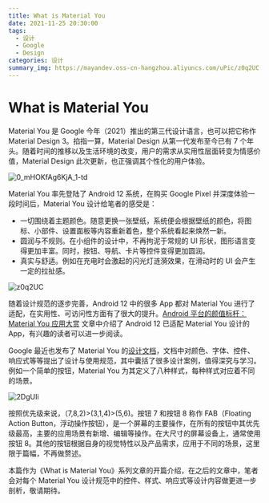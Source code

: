 ```yaml
---
title: What is Material You
date: 2021-11-25 20:30:00
tags: 
  - 设计
  - Google
  - Design
categories: 设计
summary_img: https://mayandev.oss-cn-hangzhou.aliyuncs.com/uPic/z0q2UC.jpg
---
```


# What is Material You

Material You 是 Google 今年（2021）推出的第三代设计语言，也可以把它称作 Material Design 3。掐指一算，Material Design 从第一代发布至今已有 7 个年头。随着时间的推移以及生活环境的改变，用户的需求从实用性层面转变为情感价值，Material Design 此次更新，也正强调其个性化的用户体验。

![0_mHOKfAg6KjA_1-td](https://mayandev.oss-cn-hangzhou.aliyuncs.com/uPic/0_mHOKfAg6KjA_1-td.gif)

Material You 率先登陆了 Android 12 系统，在购买 Google Pixel 并深度体验一段时间后，Material You 设计给笔者的感受是：

- 一切围绕着主题颜色。随意更换一张壁纸，系统便会根据壁纸的颜色，将图标、小部件、设置面板等内容重新着色，整个系统看起来焕然一新。
- 圆润与不规则。在小组件的设计中，不再拘泥于常规的 UI 形状，图形语言变得更加丰富。同时，按钮、导航、卡片等控件变得更加圆润。
- 真实与舒适。例如在充电时会激起的闪光灯涟漪效果，在滑动时的 UI 会产生一定的拉扯感。

![z0q2UC](https://mayandev.oss-cn-hangzhou.aliyuncs.com/uPic/z0q2UC.jpg)

随着设计规范的逐步完善，Android 12 中的很多 App 都对 Material You 进行了适配，在实用性、可访问性方面有了很大的提升。[Android 平台的颜值标杆：Material You 应用大赏](https://sspai.com/post/69117) 文章中介绍了 Android 12 已适配 Material You 设计的 App，有兴趣的读者可以进一步阅读。

Google 最近也发布了 Material You 的[设计文档](https://m3.material.io/)，文档中对颜色、字体、控件、响应式等等提出了设计与使用规范，其中囊括了很多设计案例，值得深究与学习。例如一个简单的按钮，Material You 为其定义了八种样式，每种样式对应着不同的场景。

![2DgUIi](https://mayandev.oss-cn-hangzhou.aliyuncs.com/uPic/2DgUIi.jpg)

按照优先级来说，（7,8,2)>(3,1,4)>(5,6)。按钮 7 和按钮 8 称作 FAB（Floating Action Button，浮动操作按钮），是一个屏幕的主要操作，在所有的按钮中其优先级最高，主要的应用场景有新增、编辑等操作。在大尺寸的屏幕设备上，通常使用按钮 8。其他的按钮根据自身的视觉特性以及产品需求，应用于不同的场景，这里限于篇幅，不再做赘述。

本篇作为《What is Material You》系列文章的开篇介绍，在之后的文章中，笔者会对每个 Material You 设计规范中的控件、样式、响应式等设计内容做更进一步剖析，敬请期待。

